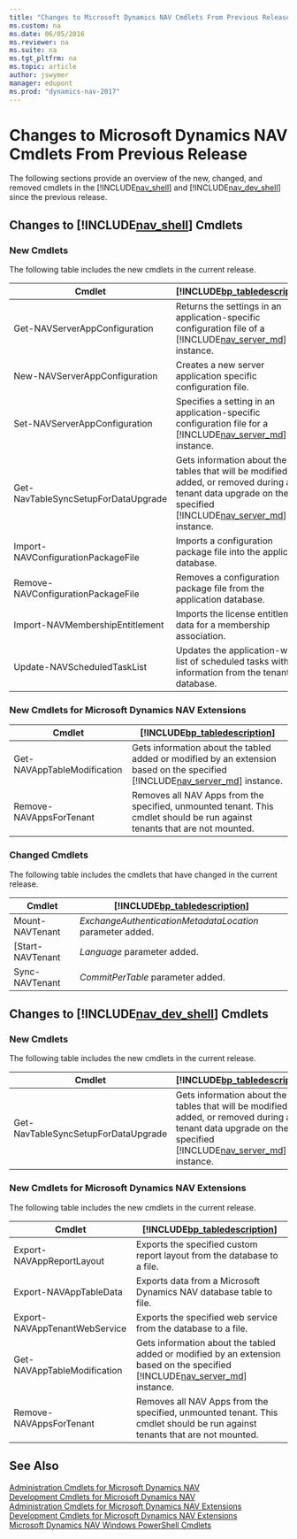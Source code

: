```yaml
---
title: "Changes to Microsoft Dynamics NAV Cmdlets From Previous Release"
ms.custom: na
ms.date: 06/05/2016
ms.reviewer: na
ms.suite: na
ms.tgt_pltfrm: na
ms.topic: article
author: jswymer
manager: edupont
ms.prod: "dynamics-nav-2017"
---
```

# Changes to Microsoft Dynamics NAV Cmdlets From Previous Release
The following sections provide an overview of the new, changed, and removed cmdlets in the [!INCLUDE[nav_shell](includes/nav_shell_md.md)] and [!INCLUDE[nav_dev_shell](includes/nav_dev_shell_md.md)] since the previous release.  

## Changes to [!INCLUDE[nav_shell](includes/nav_shell_md.md)] Cmdlets  

### New Cmdlets  
 The following table includes the new cmdlets in the current release.  

|Cmdlet|[!INCLUDE[bp_tabledescription](includes/bp_tabledescription_md.md)]|  
|------------|---------------------------------------|  
|Get-NAVServerAppConfiguration|Returns the settings in an application-specific configuration file of a [!INCLUDE[nav_server_md](includes/nav_server_md.md)] instance.|  
|New-NAVServerAppConfiguration|Creates a new server application specific configuration file.|  
|Set-NAVServerAppConfiguration|Specifies a setting in an application-specific configuration file for a [!INCLUDE[nav_server_md](includes/nav_server_md.md)] instance.|  
|Get-NavTableSyncSetupForDataUpgrade|Gets information about the tables that will be modified, added, or removed during a tenant data upgrade on the specified [!INCLUDE[nav_server_md](includes/nav_server_md.md)] instance.|
|Import-NAVConfigurationPackageFile|Imports a configuration package file into the application database.|  
|Remove-NAVConfigurationPackageFile| Removes a configuration package file from the application database.|  
|Import-NAVMembershipEntitlement|Imports the license entitlement data for a membership association.|  
|Update-NAVScheduledTaskList|Updates the application-wide list of scheduled tasks with the information from the tenant database.|  

<!-- A number of other new cmdlets are available in the [!INCLUDE[nav_shell](includes/nav_shell_md.md)] but are not yet listed here. For a full list, see [Administration Cmdlets for Microsoft Dynamics NAV Extensions](http://go.microsoft.com/fwlink/?LinkID=626874).  -->

### New Cmdlets for Microsoft Dynamics NAV Extensions

|Cmdlet|[!INCLUDE[bp_tabledescription](includes/bp_tabledescription_md.md)]|  
|------------|---------------------------------------|  
|Get-NAVAppTableModification|Gets information about the tabled added or modified by an extension based on the specified [!INCLUDE[nav_server_md](includes/nav_server_md.md)] instance.|
|Remove-NAVAppsForTenant| Removes all NAV Apps from the specified, unmounted tenant. This cmdlet should be run against tenants that are not mounted.|

### Changed Cmdlets  
 The following table includes the cmdlets that have changed in the current release.  

|Cmdlet|[!INCLUDE[bp_tabledescription](includes/bp_tabledescription_md.md)]|  
|------------|---------------------------------------|  
|Mount-NAVTenant|*ExchangeAuthenticationMetadataLocation* parameter added.|  
[Start-NAVTenant|*Language* parameter added.|  
|Sync-NAVTenant|*CommitPerTable* parameter added.|  

## Changes to [!INCLUDE[nav_dev_shell](includes/nav_dev_shell_md.md)] Cmdlets  

### New Cmdlets  
 The following table includes the new cmdlets in the current release.  

|Cmdlet|[!INCLUDE[bp_tabledescription](includes/bp_tabledescription_md.md)]|  
|------------|---------------------------------------|  
|Get-NavTableSyncSetupForDataUpgrade|Gets information about the tables that will be modified, added, or removed during a tenant data upgrade on the specified  [!INCLUDE[nav_server_md](includes/nav_server_md.md)] instance.|

### New Cmdlets for Microsoft Dynamics NAV Extensions
 The following table includes the new cmdlets in the current release.  

|Cmdlet|[!INCLUDE[bp_tabledescription](includes/bp_tabledescription_md.md)]|  
|------------|---------------------------------------|  
|Export-NAVAppReportLayout|Exports the specified custom report layout from the database to a file.|  
|Export-NAVAppTableData | Exports data from a Microsoft Dynamics NAV database table to file.|  
|Export-NAVAppTenantWebService| Exports the specified web service from the database to a file.|
|Get-NAVAppTableModification|Gets information about the tabled added or modified by an extension based on the specified [!INCLUDE[nav_server_md](includes/nav_server_md.md)] instance.|
|Remove-NAVAppsForTenant| Removes all NAV Apps from the specified, unmounted tenant. This cmdlet should be run against tenants that are not mounted.|

<!-- >  A number of other new cmdlets are available in the [!INCLUDE[nav_dev_shell](includes/nav_dev_shell_md.md)] but are not yet listed here. For a full list, see [Development Cmdlets for Microsoft Dynamics NAV Extensions](http://go.microsoft.com/fwlink/?LinkId=626875). -->


## See Also  
 [Administration Cmdlets for Microsoft Dynamics NAV](http://go.microsoft.com/fwlink/?LinkID=296818)   
 [Development Cmdlets for Microsoft Dynamics NAV](http://go.microsoft.com/fwlink/?LinkId=397980)   
 [Administration Cmdlets for Microsoft Dynamics NAV Extensions](http://go.microsoft.com/fwlink/?LinkID=626874)   
 [Development Cmdlets for Microsoft Dynamics NAV Extensions](http://go.microsoft.com/fwlink/?LinkId=626875)   
 [Microsoft Dynamics NAV Windows PowerShell Cmdlets](Microsoft-Dynamics-NAV-Windows-PowerShell-Cmdlets.md)
